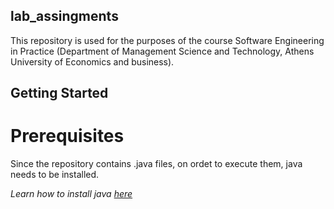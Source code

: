 ## lab_assingments
This repository is used for the purposes of the course Software Engineering in Practice (Department of Management Science and Technology, Athens University of Economics and business).

## Getting Started
# Prerequisites
Since the repository contains .java files, on ordet to execute them, java needs to be installed. 

*Learn how to install java [here](https://java.com/en/download/help/download_options.xml)*

